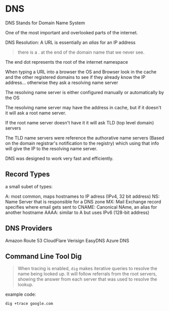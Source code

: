 # DNS

DNS Stands for Domain Name System

One of the most important and overlooked parts of the internet.

DNS Resolution: A URL is essentially an _alias_ for an IP address

> there is a . at the end of the domain name that we never see.

The end dot represents the root of the internet namespace

When typing a URL into a browser the OS and Browser look in the cache and the other registered domains to see if they already know the IP address... otherwise they ask a resolving name server

The resolving name server is either configured manually or automatically by the OS

The resolving name server may have the address in cache, but if it doesn't it will ask a root name server.

If the root name server doesn't have it it will ask TLD (top level domain) servers

The TLD name servers were reference the authorative name servers (Based on the domain registrar's notification to the registry) which using that info will give the IP to the resolving name server.

DNS was designed to work very fast and efficiently.

## Record Types

a small subet of types:

A: most common, maps hostnames to IP adress (IPv4, 32 bit address)
NS: Name Server that is responsible for a DNS zone
MX: Mail Exchange record specifies where email gets sent to
CNAME: Canonical NAme, an alias for another hostname
AAAA: similar to A but uses IPv6 (128-bit address)

## DNS Providers

Amazon Route 53
CloudFlare
Verisign
EasyDNS
Azure DNS

## Command Line Tool Dig

> When tracing is enabled, `dig` makes iterative queries to resolve the name being looked up. It will follow referrals from the root servers, showing the answer from each server that was used to resolve the lookup.

example code:

`dig +trace google.com`
